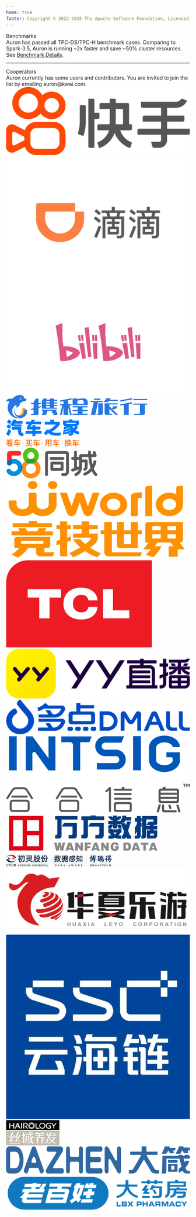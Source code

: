 ```yaml
---
home: true
footer: Copyright © 2022-2025 The Apache Software Foundation, Licensed under the Apache License, Version 2.0. Privacy Policy
---
```


<Head />

<div class="home-para">
  <div class="para-title">Benchmarks</div>
  <div class="para-text">
    Auron has passed all TPC-DS/TPC-H benchmark cases. Comparing to Spark-3.5, Auron is running ~2x faster and save ~50% cluster resources.
    See <a href="documents/benchmarks">Benchmark Details</a>.
  </div>
  <div class="home-benchmark-container-wrapper">
    <div class="home-benchmark-container">
      <div class="benchmark-chart-container"><BenchmarkChart /></div>
    </div>
  </div>
</div>
<hr/>

<div class="home-para">
  <div class="para-title">Cooperators</div>
  <div class="para-text">
    Auron currently has some users and contributors. You are invited to join the list by emailing auron@kwai.com.
  </div>
  <div class="partners-container">
    <div class="partners">
      <div class="partner-logo"><img src="./img/logo/kwai.png" /></div>
      <div class="partner-logo"><img src="./img/logo/didiglobal.webp" /></div>
      <div class="partner-logo"><img src="./img/logo/bilibili.png" /></div>
      <div class="partner-logo"><img src="./img/logo/xiecheng.png" /></div>
      <div class="partner-logo"><img src="./img/logo/car.png" /></div>
      <div class="partner-logo"><img src="./img/logo/58com.png" /></div>
      <div class="partner-logo"><img src="./img/logo/jjworld.png" /></div>
      <div class="partner-logo"><img src="./img/logo/tcl.png" /></div>
      <div class="partner-logo"><img src="./img/logo/yy.png" /></div>
      <div class="partner-logo"><img src="./img/logo/dmall.png" /></div>
      <div class="partner-logo"><img src="./img/logo/intsig.png" /></div>
      <div class="partner-logo"><img src="./img/logo/wanfang.png" /></div>
      <div class="partner-logo"><img src="./img/logo/brd.png" /></div>
      <div class="partner-logo"><img src="./img/logo/huaxia.png" /></div>
      <div class="partner-logo"><img src="./img/logo/ssc.png" /></div>
      <div class="partner-logo"><img src="./img/logo/hair.png" /></div>
      <div class="partner-logo"><img src="./img/logo/dazhen.jpg" /></div>
      <div class="partner-logo"><img src="./img/logo/lbxdyf.jpg" /></div>
    </div>
  </div>
</div>
